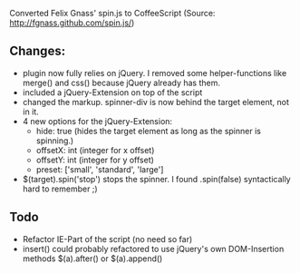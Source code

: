Converted Felix Gnass' spin.js to CoffeeScript (Source: http://fgnass.github.com/spin.js/)

## Changes:
* plugin now fully relies on jQuery. I removed some helper-functions like merge() and css() because jQuery already has them.
* included a jQuery-Extension on top of the script
* changed the markup. spinner-div is now behind the target element, not in it.
* 4 new options for the jQuery-Extension:
  * hide: true (hides the target element as long as the spinner is spinning.)
  * offsetX: int (integer for x offset)
  * offsetY: int (integer for y offset)
  * preset: ['small', 'standard', 'large']
* $(target).spin('stop') stops the spinner. I found .spin(false) syntactically hard to remember ;)


## Todo
* Refactor IE-Part of the script (no need so far)
* insert() could probably refactored to use jQuery's own DOM-Insertion methods $(a).after() or $(a).append()
